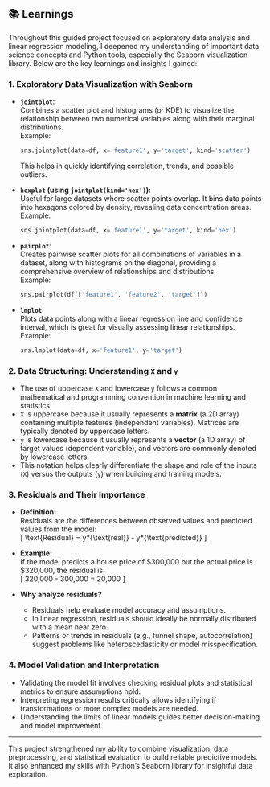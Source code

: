 ## 📚 Learnings

Throughout this guided project focused on exploratory data analysis and linear regression modeling, I deepened my understanding of important data science concepts and Python tools, especially the Seaborn visualization library. Below are the key learnings and insights I gained:

### 1. Exploratory Data Visualization with Seaborn

- **`jointplot`**:  
  Combines a scatter plot and histograms (or KDE) to visualize the relationship between two numerical variables along with their marginal distributions.  
  Example:

  ```python
  sns.jointplot(data=df, x='feature1', y='target', kind='scatter')
  ```

  This helps in quickly identifying correlation, trends, and possible outliers.

- **`hexplot` (using `jointplot(kind='hex')`)**:  
  Useful for large datasets where scatter points overlap. It bins data points into hexagons colored by density, revealing data concentration areas.  
  Example:

  ```python
  sns.jointplot(data=df, x='feature1', y='target', kind='hex')
  ```

- **`pairplot`**:  
  Creates pairwise scatter plots for all combinations of variables in a dataset, along with histograms on the diagonal, providing a comprehensive overview of relationships and distributions.  
  Example:

  ```python
  sns.pairplot(df[['feature1', 'feature2', 'target']])
  ```

- **`lmplot`**:  
  Plots data points along with a linear regression line and confidence interval, which is great for visually assessing linear relationships.  
  Example:
  ```python
  sns.lmplot(data=df, x='feature1', y='target')
  ```

### 2. Data Structuring: Understanding `X` and `y`

- The use of uppercase `X` and lowercase `y` follows a common mathematical and programming convention in machine learning and statistics.
- `X` is uppercase because it usually represents a **matrix** (a 2D array) containing multiple features (independent variables). Matrices are typically denoted by uppercase letters.
- `y` is lowercase because it usually represents a **vector** (a 1D array) of target values (dependent variable), and vectors are commonly denoted by lowercase letters.
- This notation helps clearly differentiate the shape and role of the inputs (`X`) versus the outputs (`y`) when building and training models.

### 3. Residuals and Their Importance

- **Definition:**  
  Residuals are the differences between observed values and predicted values from the model:  
  \[
  \text{Residual} = y*{\text{real}} - y*{\text{predicted}}
  \]

- **Example:**  
  If the model predicts a house price of $300,000 but the actual price is $320,000, the residual is:  
  \[
  320,000 - 300,000 = 20,000
  \]

- **Why analyze residuals?**
  - Residuals help evaluate model accuracy and assumptions.
  - In linear regression, residuals should ideally be normally distributed with a mean near zero.
  - Patterns or trends in residuals (e.g., funnel shape, autocorrelation) suggest problems like heteroscedasticity or model misspecification.

### 4. Model Validation and Interpretation

- Validating the model fit involves checking residual plots and statistical metrics to ensure assumptions hold.
- Interpreting regression results critically allows identifying if transformations or more complex models are needed.
- Understanding the limits of linear models guides better decision-making and model improvement.

---

This project strengthened my ability to combine visualization, data preprocessing, and statistical evaluation to build reliable predictive models. It also enhanced my skills with Python’s Seaborn library for insightful data exploration.
